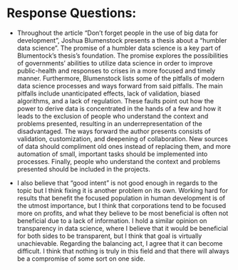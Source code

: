 # Response Questions:
- Throughout the article “Don’t forget people in the use of big data for development”, Joshua Blumenstock presents a thesis about a “humbler data science”. The promise of a humbler data science is a key part of Blumentock’s thesis’s foundation. The promise explores the possibilities of governments’ abilities to utilize data science in order to improve public-health and responses to crises in a more focused and timely manner. Furthermore, Blumenstock lists some of the pitfalls of modern data science processes and ways forward from said pitfalls. The main pitfalls include unanticipated effects, lack of validation, biased algorithms, and a lack of regulation. These faults point out how the power to derive data is concentrated in the hands of a few and how it leads to the exclusion of people who understand the context and problems presented, resulting in an underrepresentation of the disadvantaged. The ways forward the author presents consists of validation, customization, and deepening of collaboration. New sources of data should compliment old ones instead of replacing them, and more automation of small, important tasks should be implemented into processes. Finally, people who understand the context and problems presented should be included in the projects.  

- I also believe that “good intent” is not good enough in regards to the topic but I think fixing it is another problem on its own. Working hard for results that benefit the focused population in human development is of the utmost importance, but I think that corporations tend to be focused more on profits, and what they believe to be most beneficial is often not beneficial due to a lack of information. I hold a similar opinion on transparency in data science, where I believe that it would be beneficial for both sides to be transparent, but I think that goal is virtually unachievable. Regarding the balancing act, I agree that it can become difficult. I think that nothing is truly in this field and that there will always be a compromise of some sort on one side.  

